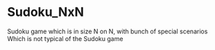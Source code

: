 # Sudoku_NxN
Sudoku game which is in size N on N, with bunch of special scenarios Which is not typical of the Sudoku game
